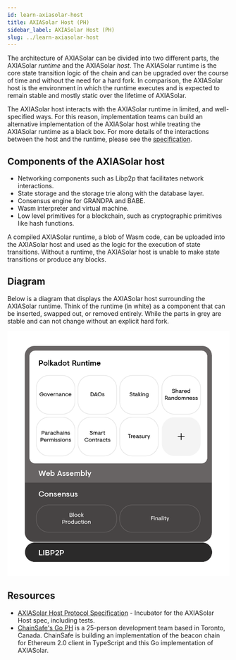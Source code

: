 ```yaml
---
id: learn-axiasolar-host
title: AXIASolar Host (PH)
sidebar_label: AXIASolar Host (PH)
slug: ../learn-axiasolar-host
---
```


The architecture of AXIASolar can be divided into two different parts, the AXIASolar _runtime_ and the
AXIASolar _host_. The AXIASolar runtime is the core state transition logic of the chain and can be
upgraded over the course of time and without the need for a hard fork. In comparison, the AXIASolar
host is the environment in which the runtime executes and is expected to remain stable and mostly
static over the lifetime of AXIASolar.

The AXIASolar host interacts with the AXIASolar runtime in limited, and well-specified ways. For this
reason, implementation teams can build an alternative implementation of the AXIASolar host while
treating the AXIASolar runtime as a black box. For more details of the interactions between the host
and the runtime, please see the [specification][].

## Components of the AXIASolar host

- Networking components such as Libp2p that facilitates network interactions.
- State storage and the storage trie along with the database layer.
- Consensus engine for GRANDPA and BABE.
- Wasm interpreter and virtual machine.
- Low level primitives for a blockchain, such as cryptographic primitives like hash functions.

A compiled AXIASolar runtime, a blob of Wasm code, can be uploaded into the AXIASolar host and used as
the logic for the execution of state transitions. Without a runtime, the AXIASolar host is unable to
make state transitions or produce any blocks.

## Diagram

Below is a diagram that displays the AXIASolar host surrounding the AXIASolar runtime. Think of the
runtime (in white) as a component that can be inserted, swapped out, or removed entirely. While the
parts in grey are stable and can not change without an explicit hard fork.

![axiasolar host](../assets/updated_pre.png)

## Resources

- [AXIASolar Host Protocol Specification](https://github.com/axia-tech/axiasolar-spec) - Incubator for the
  AXIASolar Host spec, including tests.
- [ChainSafe's Go PH](https://github.com/ChainSafeSystems/go-pre) is a 25-person development team
  based in Toronto, Canada. ChainSafe is building an implementation of the beacon chain for Ethereum
  2.0 client in TypeScript and this Go implementation of AXIASolar.

[specification]: https://github.com/axia-tech/axiasolar-spec/

